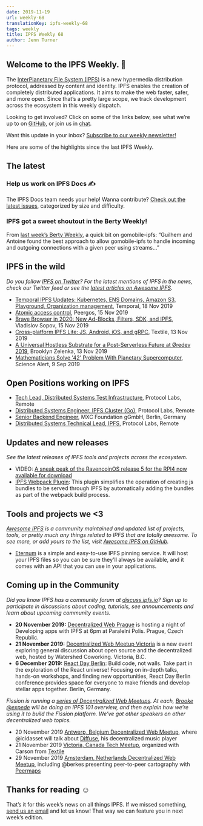 ```yaml
---
date: 2019-11-19
url: weekly-68
translationKey: ipfs-weekly-68
tags: weekly
title: IPFS Weekly 68
author: Jenn Turner
---
```


## Welcome to the IPFS Weekly. 👋

The [InterPlanetary File System (IPFS)](https://ipfs.io/) is a new hypermedia distribution protocol, addressed by content and identity. IPFS enables the creation of completely distributed applications. It aims to make the web faster, safer, and more open. Since that’s a pretty large scope, we track development across the ecosystem in this weekly dispatch.

Looking to get involved? Click on some of the links below, see what we’re up to on [GitHub](https://github.com/ipfs), or join us in [chat](https://riot.im/app/#/room/#ipfs:matrix.org).
 
Want this update in your inbox? [Subscribe to our weekly newsletter!](http://eepurl.com/gL2Pi5)

Here are some of the highlights since the last IPFS Weekly.


## The latest

### Help us work on IPFS Docs ✍️

The IPFS Docs team needs your help! Wanna contribute? [Check out the latest issues](https://github.com/ipfs/docs/labels/help%20wanted), categorized by size and difficulty.


### IPFS got a sweet shoutout in the Berty Weekly!

From [last week’s Berty Weekly](https://berty.tech/newsletter/weekly-21/), a quick bit on gomobile-ipfs: “Guilhem and Antoine found the best approach to allow gomobile-ipfs to handle incoming and outgoing connections with a given peer using streams...”


## IPFS in the wild
*Do you follow [IPFS on Twitter](https://twitter.com/IPFSbot)? For the latest mentions of IPFS in the news, check our Twitter feed or see the [latest articles on Awesome IPFS](https://awesome.ipfs.io/articles/).* 

+ [Temporal IPFS Updates: Kubernetes, ENS Domains, Amazon S3, Playground, Organization management](https://medium.com/temporal-cloud/temporal-ipfs-updates-kubernetes-ens-domains-amazon-s3-playground-organization-management-16353e89b255), Temporal, 18 Nov 2019
+ [Atomic access control](https://peergos.org/blog#atomic_access_control_), Peergos, 15 Nov 2019
+ [Brave Browser in 2020: New Ad-Blocks, Filters, SDK, and IPFS](https://u.today/brave-browser-in-2020-new-ad-blocks-filters-sdk-and-ipfs), Vladislov Sopov, 15 Nov 2019
+ [Cross-platform IPFS Lite: JS, Android, iOS, and gRPC](https://blog.textile.io/javascript-ios-android-grpc-ipfs-lite/), Textile, 13 Nov 2019
+ [A Universal Hostless Substrate for a Post-Serverless Future at Øredev 2019](https://dev.to/fission/a-universal-hostless-substrate-for-a-post-serverless-future-at-oredev-2019-41nm), Brooklyn Zelenka, 13 Nov 2019
+ [Mathematicians Solve '42' Problem With Planetary Supercomputer](https://www.sciencealert.com/the-sum-of-three-cubes-problem-has-been-solved-for-42), Science Alert, 9 Sep 2019


## Open Positions working on IPFS

+ [Tech Lead, Distributed Systems Test Infrastructure](https://jobs.lever.co/protocol/1ef5b878-573d-44fc-9fe6-c3745597c1fd), Protocol Labs, Remote
+ [Distributed Systems Engineer, IPFS Cluster (Go)](https://jobs.lever.co/protocol/29207ca7-76a4-470f-b94a-e24244f9adc1), Protocol Labs, Remote
+ [Senior Backend Engineer](https://www.golangprojects.com/golang-go-job-dcr-Senior-Backend-Engineer-Berlin-MXC-Foundation-gGmbH.html), MXC Foundation gGmbH, Berlin, Germany
+ [Distributed Systems Technical Lead, IPFS](https://jobs.lever.co/protocol/9283f9b0-de64-4e1f-a221-5d02b0202198), Protocol Labs, Remote


## Updates and new releases
*See the latest releases of IPFS tools and projects across the ecosystem.*

+ VIDEO: [A sneak peak of the RavencoinOS release 5 for the RPI4 now available for download](https://www.youtube.com/watch?v=z9nGg3yWVUM)
+ [IPFS Webpack Plugin](https://github.com/zippiehq/ipfs-webpack-plugin): This plugin simplifies the operation of creating js bundles to be served through IPFS by automatically adding the bundles as part of the webpack build process.


## Tools and projects we <3
*[Awesome IPFS](https://awesome.ipfs.io/) is a community maintained and updated list of projects, tools, or pretty much any things related to IPFS that are totally awesome. To see more, or add yours to the list, visit [Awesome IPFS on GitHub](https://github.com/ipfs/awesome-ipfs).* 

+ [Eternum](https://www.eternum.io/) is a simple and easy-to-use IPFS pinning service. It will host your IPFS files so you can be sure they'll always be available, and it comes with an API that you can use in your applications.


## Coming up in the Community
*Did you know IPFS has a community forum at [discuss.ipfs.io](https://discuss.ipfs.io/)? Sign up to participate in discussions about coding, tutorials, see announcements and learn about upcoming community events.*

+ **20 November 2019:** [Decentralized Web Prague](https://www.meetup.com/dweb-prague/events/263923023) is hosting a night of Developing apps with IPFS at 6pm at Paralelní Polis. Prague, Czech Republic.
+ **21 November 2019:** [Decentralized Web Meetup Victoria](https://ti.to/fission/victoria-tech-meetup-2019/) is a new event exploring general discussion about open source and the decentralized web, hosted by Watershed Coworking. Victoria, B.C.
+ **6 December 2019:** [React Day Berlin](https://reactday.berlin/): Build code, not walls. Take part in the exploration of the React universe! Focusing on in-depth talks, hands-on workshops, and finding new opportunities, React Day Berlin conference provides space for everyone to make friends and develop stellar apps together. Berlin, Germany. 

*Fission is running a [series of Decentralized Web Meetups](https://blog.fission.codes/november2019-europe-meetups/). At each, [Brooke @expede](https://github.com/expede) will be doing an IPFS 101 overview, and then explain how we’re using it to build the Fission platform. We’ve got other speakers on other decentralized web topics.*

* 20 November 2019 [Antwerp, Belgium Decentralized Web Meetup](https://ti.to/fission/decentralized-web-meetup-belgium), where @icidasset will talk about [Diffuse](https://diffuse.sh), his decentralized music player
* 21 November 2019 [Victoria, Canada Tech Meetup](https://ti.to/fission/victoria-tech-meetup-2019), organized with Carson from [Textile](https://textile.io)
* 29 November 2019 [Amsterdam, Netherlands Decentralized Web Meetup](https://ti.to/fission/decentralized-web-meetup-amsterdam), including @berkes presenting peer-to-peer cartography with [Peermaps](https://peermaps.org/)


## Thanks for reading ☺️

That’s it for this week’s news on all things IPFS. If we missed something, [send us an email](mailto:newsletter@ipfs.io) and let us know! That way we can feature you in next week’s edition. 
